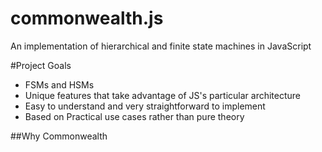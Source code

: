commonwealth.js
===============

An implementation of hierarchical and finite state machines in JavaScript

#Project Goals
- FSMs and HSMs
- Unique features that take advantage of JS's particular architecture
- Easy to understand and very straightforward to implement
- Based on Practical use cases rather than pure theory

##Why Commonwealth
